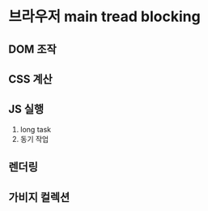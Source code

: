 # 브라우저 main tread blocking

## DOM 조작

## CSS 계산

## JS 실행

1. long task
2. 동기 작업

## 렌더링

## 가비지 컬렉션
